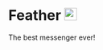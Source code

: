# Feather <img src="http://files.suheugene.ru/b_icon.png" alt="Feather app icon" height="25" width="25">

The best messenger ever!


